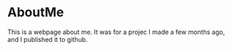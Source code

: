 # AboutMe

This is a webpage about me. It was for a projec I made a few months ago, and I published it to github.
